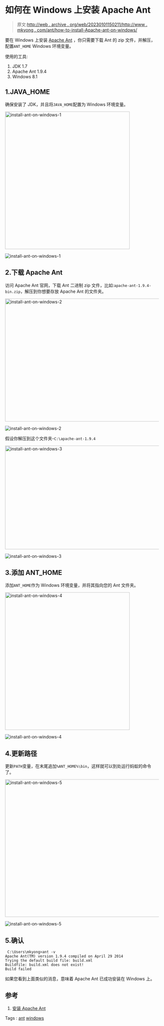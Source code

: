 # 如何在 Windows 上安装 Apache Ant

> 原文:[http://web . archive . org/web/20230101150211/http://www . mkyong . com/ant/how-to-install-Apache-ant-on-windows/](http://web.archive.org/web/20230101150211/http://www.mkyong.com/ant/how-to-install-apache-ant-on-windows/)

要在 Windows 上安装 [Apache Ant](http://web.archive.org/web/20200511132528/http://ant.apache.org/) ，你只需要下载 Ant 的 zip 文件，并解压，配置`ANT_HOME` Windows 环境变量。

使用的工具:

1.  JDK 1.7
2.  Apache Ant 1.9.4
3.  Windows 8.1

## 1.JAVA_HOME

确保安装了 JDK，并且将`JAVA_HOME`配置为 Windows 环境变量。

<noscript><img src="../Images/696b6d7aa98f41a96d1ecb964815d9ec.png" alt="install-ant-on-windows-1" width="408" height="451" class="alignnone size-full wp-image-13552" srcset="http://web.archive.org/web/20200511132528im_/https://mkyong.com/wp-content/uploads/2015/01/install-ant-on-windows-1.png 408w, http://web.archive.org/web/20200511132528im_/https://mkyong.com/wp-content/uploads/2015/01/install-ant-on-windows-1-271x300.png 271w" sizes="(max-width: 408px) 100vw, 408px" data-original-src="http://web.archive.org/web/20200511132528im_/http://www.mkyong.com/wp-content/uploads/2015/01/install-ant-on-windows-1.png"/></noscript>

![install-ant-on-windows-1](../Images/568b30f8cf4cd83bdb2ea34c93d93cad.png)

## 2.下载 Apache Ant

访问 Apache Ant 官网，下载 Ant 二进制 zip 文件，比如:`apache-ant-1.9.4-bin.zip`，解压到你想要存放 Apache Ant 的文件夹。

<noscript><img src="../Images/26899614cee4277e9888abbd2af97c14.png" alt="install-ant-on-windows-2" width="640" height="403" class="alignnone size-full wp-image-13553" srcset="http://web.archive.org/web/20200511132528im_/https://mkyong.com/wp-content/uploads/2015/01/install-ant-on-windows-2.png 640w, http://web.archive.org/web/20200511132528im_/https://mkyong.com/wp-content/uploads/2015/01/install-ant-on-windows-2-300x189.png 300w" sizes="(max-width: 640px) 100vw, 640px" data-original-src="http://web.archive.org/web/20200511132528im_/http://www.mkyong.com/wp-content/uploads/2015/01/install-ant-on-windows-2.png"/></noscript>

![install-ant-on-windows-2](../Images/aea28836bcfbf16ff96800d3c8bdc237.png)

假设你解压到这个文件夹-`C:\apache-ant-1.9.4`

<noscript><img src="../Images/7f26d01d2740af12a453e5e02b359b89.png" alt="install-ant-on-windows-3" width="640" height="340" class="alignnone size-full wp-image-13554" srcset="http://web.archive.org/web/20200511132528im_/https://mkyong.com/wp-content/uploads/2015/01/install-ant-on-windows-3.png 640w, http://web.archive.org/web/20200511132528im_/https://mkyong.com/wp-content/uploads/2015/01/install-ant-on-windows-3-300x159.png 300w" sizes="(max-width: 640px) 100vw, 640px" data-original-src="http://web.archive.org/web/20200511132528im_/http://www.mkyong.com/wp-content/uploads/2015/01/install-ant-on-windows-3.png"/></noscript>

![install-ant-on-windows-3](../Images/ba2d644c3f93ccad746357a4969f9e85.png)

## 3.添加 ANT_HOME

添加`ANT_HOME`作为 Windows 环境变量，并将其指向您的 Ant 文件夹。

<noscript><img src="../Images/a976a5fdc5e661e5bab3b2d8858f325b.png" alt="install-ant-on-windows-4" width="408" height="451" class="alignnone size-full wp-image-13555" srcset="http://web.archive.org/web/20200511132528im_/https://mkyong.com/wp-content/uploads/2015/01/install-ant-on-windows-4.png 408w, http://web.archive.org/web/20200511132528im_/https://mkyong.com/wp-content/uploads/2015/01/install-ant-on-windows-4-271x300.png 271w" sizes="(max-width: 408px) 100vw, 408px" data-original-src="http://web.archive.org/web/20200511132528im_/http://www.mkyong.com/wp-content/uploads/2015/01/install-ant-on-windows-4.png"/></noscript>

![install-ant-on-windows-4](../Images/1f8b6cfec3ea3e009526de4feec88ebc.png)

## 4.更新路径

更新`PATH`变量，在末尾追加`%ANT_HOME%\bin`，这样就可以到处运行蚂蚁的命令了。

<noscript><img src="../Images/f3243945b1609bfba0b778606d404a82.png" alt="install-ant-on-windows-5" width="687" height="451" class="alignnone size-full wp-image-13556" srcset="http://web.archive.org/web/20200511132528im_/https://mkyong.com/wp-content/uploads/2015/01/install-ant-on-windows-5.png 687w, http://web.archive.org/web/20200511132528im_/https://mkyong.com/wp-content/uploads/2015/01/install-ant-on-windows-5-300x197.png 300w" sizes="(max-width: 687px) 100vw, 687px" data-original-src="http://web.archive.org/web/20200511132528im_/http://www.mkyong.com/wp-content/uploads/2015/01/install-ant-on-windows-5.png"/></noscript>

![install-ant-on-windows-5](../Images/4e7cd7741a5d1dd4ac4cef37ad8a952c.png)

## 5.确认

```
 C:\Users\mkyong>ant -v
Apache Ant(TM) version 1.9.4 compiled on April 29 2014
Trying the default build file: build.xml
Buildfile: build.xml does not exist!
Build failed 
```

如果您看到上面类似的消息，意味着 Apache Ant 已成功安装在 Windows 上。

## 参考

1.  [安装 Apache Ant](http://web.archive.org/web/20200511132528/http://ant.apache.org/manual/install.html)

Tags : [ant](http://web.archive.org/web/20200511132528/https://mkyong.com/tag/ant/) [windows](http://web.archive.org/web/20200511132528/https://mkyong.com/tag/windows/)<input type="hidden" id="mkyong-current-postId" value="13551">